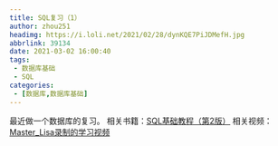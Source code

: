 ```yaml
---
title: SQL复习（1）
author: zhou251
headimg: https://i.loli.net/2021/02/28/dynKQE7PiJDMefH.jpg
abbrlink: 39134
date: 2021-03-02 16:00:40
tags:
 - 数据库基础
 - SQL
categories:
 - [数据库,数据库基础]
---
```

最近做一个数据库的复习。
相关书籍：[SQL基础教程（第2版）](https://www.ituring.com.cn/book/1880)
相关视频：[Master_Lisa录制的学习视频](https://www.bilibili.com/video/av62315714)

<!-- more -->

